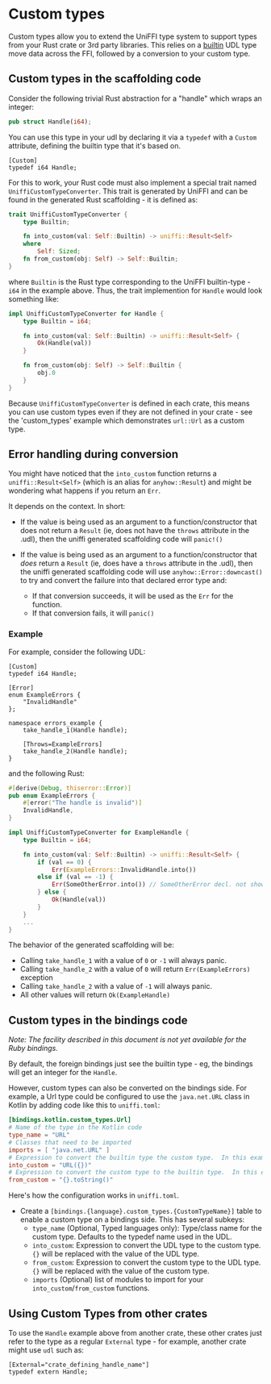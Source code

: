 # Custom types

Custom types allow you to extend the UniFFI type system to support types from your Rust crate or 3rd
party libraries.  This relies on a [builtin](./builtin_types.md) UDL type move data across the
FFI, followed by a conversion to your custom type.

## Custom types in the scaffolding code

Consider the following trivial Rust abstraction for a "handle" which wraps an integer:

```rust
pub struct Handle(i64);
```

You can use this type in your udl by declaring it via a `typedef` with a `Custom` attribute,
defining the builtin type that it's based on.

```idl
[Custom]
typedef i64 Handle;
```

For this to work, your Rust code must also implement a special trait named
`UniffiCustomTypeConverter`. This trait is generated by UniFFI and can be found in the generated
Rust scaffolding - it is defined as:

```Rust
trait UniffiCustomTypeConverter {
    type Builtin;

    fn into_custom(val: Self::Builtin) -> uniffi::Result<Self>
    where
        Self: Sized;
    fn from_custom(obj: Self) -> Self::Builtin;
}
```

where `Builtin` is the Rust type corresponding to the UniFFI builtin-type - `i64` in the example above. Thus, the trait
implemention for `Handle` would look something like:

```rust
impl UniffiCustomTypeConverter for Handle {
    type Builtin = i64;

    fn into_custom(val: Self::Builtin) -> uniffi::Result<Self> {
        Ok(Handle(val))
    }

    fn from_custom(obj: Self) -> Self::Builtin {
        obj.0
    }
}
```

Because `UniffiCustomTypeConverter` is defined in each crate, this means you can use custom types even
if they are not defined in your crate - see the 'custom_types' example which demonstrates
`url::Url` as a custom type.

## Error handling during conversion

You might have noticed that the `into_custom` function returns a `uniffi::Result<Self>` (which is an
alias for `anyhow::Result`) and might be wondering what happens if you return an `Err`.

It depends on the context. In short:

* If the value is being used as an argument to a function/constructor that does not return
  a `Result` (ie, does not have the `throws` attribute in the .udl), then the uniffi generated
  scaffolding code will `panic!()`

* If the value is being used as an argument to a function/constructor that *does* return a
  `Result` (ie, does have a `throws` attribute in the .udl), then the uniffi generated
  scaffolding code will use `anyhow::Error::downcast()` to try and convert the failure into
  that declared error type and:
  * If that conversion succeeds, it will be used as the `Err` for the function.
  * If that conversion fails, it will `panic()`

### Example
For example, consider the following UDL:
```idl
[Custom]
typedef i64 Handle;

[Error]
enum ExampleErrors {
    "InvalidHandle"
};

namespace errors_example {
    take_handle_1(Handle handle);

    [Throws=ExampleErrors]
    take_handle_2(Handle handle);
}
```

and the following Rust:
```rust
#[derive(Debug, thiserror::Error)]
pub enum ExampleErrors {
    #[error("The handle is invalid")]
    InvalidHandle,
}

impl UniffiCustomTypeConverter for ExampleHandle {
    type Builtin = i64;

    fn into_custom(val: Self::Builtin) -> uniffi::Result<Self> {
        if (val == 0) {
            Err(ExampleErrors::InvalidHandle.into())
        else if (val == -1) {
            Err(SomeOtherError.into()) // SomeOtherError decl. not shown.
        } else {
            Ok(Handle(val))
        }
    }
    ...
}
```

The behavior of the generated scaffolding will be:

* Calling `take_handle_1` with a value of `0` or `-1` will always panic.
* Calling `take_handle_2` with a value of `0` will return `Err(ExampleErrors)` exception
* Calling `take_handle_2` with a value of `-1` will always panic.
* All other values will return `Ok(ExampleHandle)`

## Custom types in the bindings code

*Note: The facility described in this document is not yet available for the Ruby bindings.*

By default, the foreign bindings just see the builtin type - eg, the bindings will get an integer
for the `Handle`.

However, custom types can also be converted on the bindings side.  For example, a Url type could be
configured to use the `java.net.URL` class in Kotlin by adding code like this to `uniffi.toml`:

```toml
[bindings.kotlin.custom_types.Url]
# Name of the type in the Kotlin code
type_name = "URL"
# Classes that need to be imported
imports = [ "java.net.URL" ]
# Expression to convert the builtin type the custom type.  In this example, `{}` will be replaced with the int value.
into_custom = "URL({})"
# Expression to convert the custom type to the builtin type.  In this example, `{}` will be replaced with the URL value.
from_custom = "{}.toString()"
```

Here's how the configuration works in `uniffi.toml`.

* Create a `[bindings.{language}.custom_types.{CustomTypeName}]` table to enable a custom type on a bindings side.  This has several subkeys:
  * `type_name` (Optional, Typed languages only): Type/class name for the custom type.  Defaults to the typedef name used in the UDL.
  * `into_custom`: Expression to convert the UDL type to the custom type.  `{}` will be replaced with the value of the UDL type.
  * `from_custom`: Expression to convert the custom type to the UDL type.  `{}` will be replaced with the value of the custom type.
  * `imports` (Optional) list of modules to import for your `into_custom`/`from_custom` functions.

## Using Custom Types from other crates

To use the `Handle` example above from another crate, these other crates just refer to the type
as a regular `External` type - for example, another crate might use `udl` such as:

```idl
[External="crate_defining_handle_name"]
typedef extern Handle;
```
